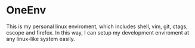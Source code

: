 # OneEnv
This is my personal linux enviroment, which includes shell, vim, git, ctags, cscope and firefox.
In this way, I can setup my development enviroment at any linux-like system easily.
